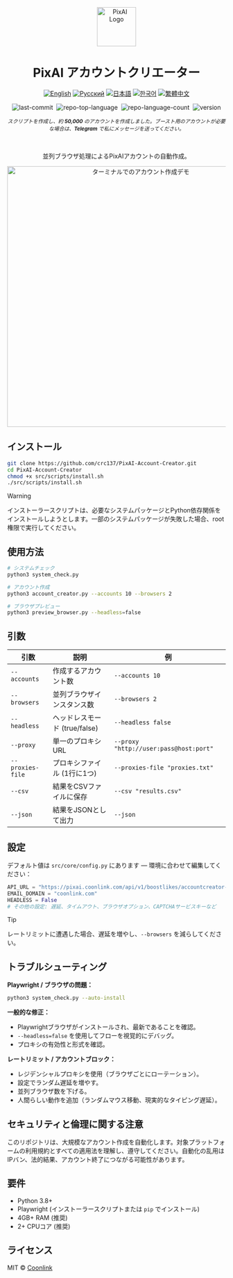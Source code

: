 <div align="center">
  <a href="https://github.com/coonlink">
    <img width="90px" src="https://raw.coonlink.com/cloud/PixAI Daily/logo.svg" alt="PixAI Logo" />
  </a>
  <h1>PixAI アカウントクリエーター</h1>

[![English](https://img.shields.io/badge/lang-English%20🇺🇸-white)](README.md)
[![Русский](https://img.shields.io/badge/язык-Русский%20🇷🇺-white)](README.ru.md)
[![日本語](https://img.shields.io/badge/言語-日本語%20🇯🇵-white)](README.ja.md)
[![한국어](https://img.shields.io/badge/언어-한국어%20🇰🇷-white)](README.ko.md)
[![繁體中文](https://img.shields.io/badge/語言-繁體中文%20🇹🇼-white)](README.zh-TW.md)

<img alt="last-commit" src="https://img.shields.io/github/last-commit/crc137/PixAI-Account-Creator?style=flat&amp;logo=git&amp;logoColor=white&amp;color=0080ff" style="margin: 0px 2px;">
<img alt="repo-top-language" src="https://img.shields.io/github/languages/top/crc137/PixAI-Account-Creator?style=flat&amp;color=0080ff" style="margin: 0px 2px;">
<img alt="repo-language-count" src="https://img.shields.io/github/languages/count/crc137/PixAI-Account-Creator?style=flat&amp;color=0080ff" style="margin: 0px 2px;">
<img alt="version" src="https://img.shields.io/badge/version-1.0.0-blue" style="margin: 0px 2px;">

<sub><i>スクリプトを作成し、約 ___50,000___ のアカウントを作成しました。ブースト用のアカウントが必要な場合は、___Telegram___ で私にメッセージを送ってください。</i>
</div>

<br />

<div align="center">
  <p>並列ブラウザ処理によるPixAIアカウントの自動作成。</p>
  <img width="600" src="https://raw.coonlink.com/cloud/photo_5974064291013316193_x.jpg" alt="ターミナルでのアカウント作成デモ" />
</div>

## インストール

```bash
git clone https://github.com/crc137/PixAI-Account-Creator.git
cd PixAI-Account-Creator
chmod +x src/scripts/install.sh
./src/scripts/install.sh
```

> [!WARNING]  
> インストーラースクリプトは、必要なシステムパッケージとPython依存関係をインストールしようとします。一部のシステムパッケージが失敗した場合、root権限で実行してください。

## 使用方法

```bash
# システムチェック
python3 system_check.py

# アカウント作成
python3 account_creator.py --accounts 10 --browsers 2

# ブラウザプレビュー
python3 preview_browser.py --headless=false
```

## 引数

| 引数             | 説明                                     | 例                               |
|------------------|------------------------------------------|----------------------------------|
| `--accounts`     | 作成するアカウント数                     | `--accounts 10`                  |
| `--browsers`     | 並列ブラウザインスタンス数               | `--browsers 2`                   |
| `--headless`     | ヘッドレスモード (true/false)            | `--headless false`               |
| `--proxy`        | 単一のプロキシURL                        | `--proxy "http://user:pass@host:port"` |
| `--proxies-file` | プロキシファイル (1行に1つ)              | `--proxies-file "proxies.txt"`   |
| `--csv`          | 結果をCSVファイルに保存                  | `--csv "results.csv"`            |
| `--json`         | 結果をJSONとして出力                     | `--json`                         |

## 設定

デフォルト値は `src/core/config.py` にあります — 環境に合わせて編集してください：

```python
API_URL = "https://pixai.coonlink.com/api/v1/boostlikes/accountcreator-add"
EMAIL_DOMAIN = "coonlink.com"
HEADLESS = False
# その他の設定: 遅延、タイムアウト、ブラウザオプション、CAPTCHAサービスキーなど
```

> [!TIP]  
> レートリミットに遭遇した場合、遅延を増やし、`--browsers` を減らしてください。

## トラブルシューティング

**Playwright / ブラウザの問題：**

```bash
python3 system_check.py --auto-install
```

**一般的な修正：**

- Playwrightブラウザがインストールされ、最新であることを確認。
- `--headless=false` を使用してフローを視覚的にデバッグ。
- プロキシの有効性と形式を確認。

**レートリミット / アカウントブロック：**

- レジデンシャルプロキシを使用（ブラウザごとにローテーション）。
- 設定でランダム遅延を増やす。
- 並列ブラウザ数を下げる。
- 人間らしい動作を追加（ランダムマウス移動、現実的なタイピング遅延）。

## セキュリティと倫理に関する注意

このリポジトリは、大規模なアカウント作成を自動化します。対象プラットフォームの利用規約とすべての適用法を理解し、遵守してください。自動化の乱用はIPバン、法的結果、アカウント終了につながる可能性があります。

## 要件

- Python 3.8+
- Playwright (インストーラースクリプトまたは `pip` でインストール)
- 4GB+ RAM (推奨)
- 2+ CPUコア (推奨)

## ライセンス

MIT © [Coonlink](https://coonlink.com)
